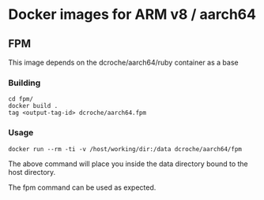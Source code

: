 # Docker images for ARM v8 / aarch64

## FPM 
This image depends on the dcroche/aarch64/ruby container as a base

### Building
```
cd fpm/ 
docker build .
tag <output-tag-id> dcroche/aarch64.fpm
```

### Usage
```
docker run --rm -ti -v /host/working/dir:/data dcroche/aarch64/fpm
```
The above command will place you inside the data directory bound to the host directory.

The fpm command can be used as expected.

